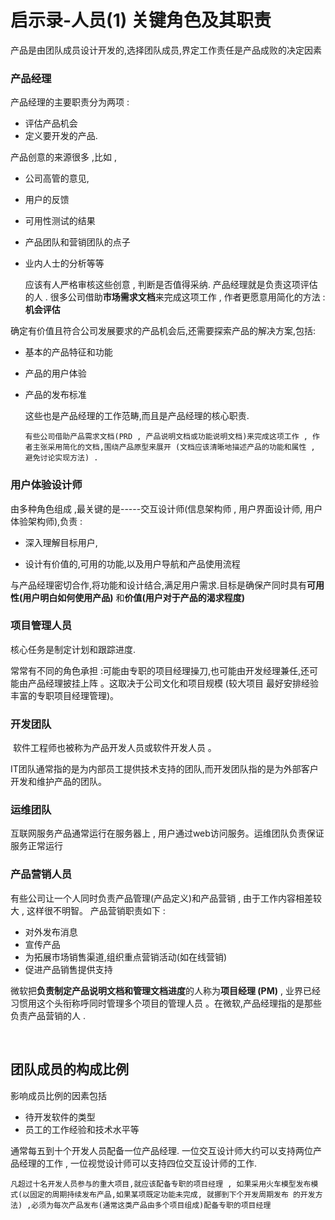 # 启示录-人员(1) 关键角色及其职责

​	产品是由团队成员设计开发的,选择团队成员,界定工作责任是产品成败的决定因素

### 产品经理

产品经理的主要职责分为两项 : 

* 评估产品机会 
* 定义要开发的产品.

产品创意的来源很多 ,比如 , 

* 公司高管的意见,

* 用户的反馈 

* 可用性测试的结果  

* 产品团队和营销团队的点子  

* 业内人士的分析等等 

	应该有人严格审核这些创意 , 判断是否值得采纳. 产品经理就是负责这项评估的人 . 很多公司借助**市场需求文档**来完成这项工作 , 作者更愿意用简化的方法 : **机会评估**

​	确定有价值且符合公司发展要求的产品机会后,还需要探索产品的解决方案,包括:

* 基本的产品特征和功能

* 产品的用户体验

* 产品的发布标准

  这些也是产品经理的工作范畴,而且是产品经理的核心职责.
  
      有些公司借助产品需求文档(PRD , 产品说明文档或功能说明文档)来完成这项工作 , 作者主张采用简化的文档,围绕产品原型来展开 (文档应该清晰地描述产品的功能和属性 , 避免讨论实现方法) .

### 用户体验设计师

由多种角色组成 ,最关键的是-----交互设计师(信息架构师 , 用户界面设计师, 用户体验架构师),负责 :

* 深入理解目标用户,

* 设计有价值的,可用的功能,以及用户导航和产品使用流程



​	与产品经理密切合作,将功能和设计结合,满足用户需求.目标是确保产同时具有**可用性(用户明白如何使用产品)** 和**价值(用户对于产品的渴求程度)**

### 项目管理人员

核心任务是制定计划和跟踪进度.

常常有不同的角色承担 :可能由专职的项目经理操刀,也可能由开发经理兼任,还可能由产品经理披挂上阵 。这取决于公司文化和项目规模  (较大项目 最好安排经验丰富的专职项目经理管理)。

### 开发团队

​	软件工程师也被称为产品开发人员或软件开发人员 。

​	IT团队通常指的是为内部员工提供技术支持的团队,而开发团队指的是为外部客户开发和维护产品的团队。

### 运维团队
互联网服务产品通常运行在服务器上 , 用户通过web访问服务。运维团队负责保证服务正常运行

### 产品营销人员
有些公司让一个人同时负责产品管理(产品定义)和产品营销 , 由于工作内容相差较大 , 这样很不明智。 产品营销职责如下 : 

* 对外发布消息
* 宣传产品
* 为拓展市场销售渠道,组织重点营销活动(如在线营销)
* 促进产品销售提供支持

微软把**负责制定产品说明文档和管理文档进度**的人称为**项目经理 (PM)** ,  业界已经习惯用这个头衔称呼同时管理多个项目的管理人员 。在微软,产品经理指的是那些负责产品营销的人 .

​	

## 团队成员的构成比例

影响成员比例的因素包括

* 待开发软件的类型
* 员工的工作经验和技术水平等

通常每五到十个开发人员配备一位产品经理.
一位交互设计师大约可以支持两位产品经理的工作 , 一位视觉设计师可以支持四位交互设计师的工作.

```
凡超过十名开发人员参与的重大项目,就应该配备专职的项目经理 , 如果采用火车模型发布模式(以固定的周期持续发布产品,如果某项既定功能未完成, 就挪到下个开发周期发布 的开发方法) ,必须为每次产品发布(通常这类产品由多个项目组成)配备专职的项目经理
```




